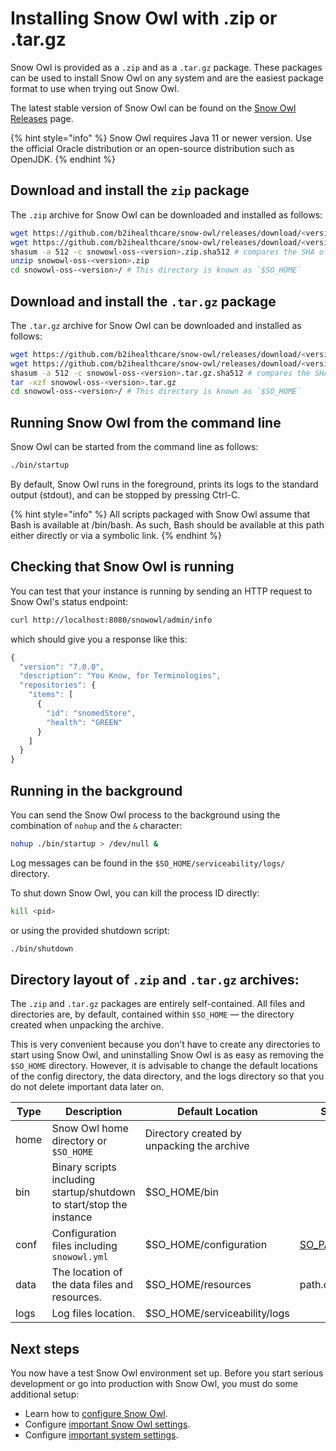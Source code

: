 # Installing Snow Owl with .zip or .tar.gz

Snow Owl is provided as a `.zip` and as a `.tar.gz` package. These packages can be used to install Snow Owl on any system and are the easiest package format to use when trying out Snow Owl.

The latest stable version of Snow Owl can be found on the [Snow Owl Releases](https://github.com/b2ihealthcare/snow-owl/releases) page.

{% hint style="info" %}
Snow Owl requires Java 11 or newer version. Use the official Oracle distribution or an open-source distribution such as OpenJDK.
{% endhint %}

## Download and install the `zip` package

The `.zip` archive for Snow Owl can be downloaded and installed as follows:

```bash
wget https://github.com/b2ihealthcare/snow-owl/releases/download/<version>/snow-owl-oss-<version>.zip
wget https://github.com/b2ihealthcare/snow-owl/releases/download/<version>/snow-owl-oss-<version>.zip.sha512
shasum -a 512 -c snowowl-oss-<version>.zip.sha512 # compares the SHA of the downloaded archive, should output: `snowowl-oss-<version>.zip: OK.`
unzip snowowl-oss-<version>.zip
cd snowowl-oss-<version>/ # This directory is known as `$SO_HOME`
```

## Download and install the `.tar.gz` package

The `.tar.gz` archive for Snow Owl can be downloaded and installed as follows:

```bash
wget https://github.com/b2ihealthcare/snow-owl/releases/download/<version>/snow-owl-oss-<version>.tar.gz
wget https://github.com/b2ihealthcare/snow-owl/releases/download/<version>/snow-owl-oss-<version>.tar.gz.sha512
shasum -a 512 -c snowowl-oss-<version>.tar.gz.sha512 # compares the SHA of the downloaded archive, should output: `snowowl-oss-<version>.tar.gz: OK.` 
tar -xzf snowowl-oss-<version>.tar.gz
cd snowowl-oss-<version>/ # This directory is known as `$SO_HOME`
```

## Running Snow Owl from the command line

Snow Owl can be started from the command line as follows:

```bash
./bin/startup
```

By default, Snow Owl runs in the foreground, prints its logs to the standard output (stdout), and can be stopped by pressing Ctrl-C.

{% hint style="info" %}
All scripts packaged with Snow Owl assume that Bash is available at /bin/bash. As such, Bash should be available at this path either directly or via a symbolic link.
{% endhint %}

## Checking that Snow Owl is running

You can test that your instance is running by sending an HTTP request to Snow Owl's status endpoint:

```bash
curl http://localhost:8080/snowowl/admin/info
```

which should give you a response like this:

```javascript
{
  "version": "7.0.0",
  "description": "You Know, for Terminologies",
  "repositories": {
    "items": [
      {
        "id": "snomedStore",
        "health": "GREEN"
      }
    ]
  }
}
```

## Running in the background

You can send the Snow Owl process to the background using the combination of `nohup` and the `&` character:

```bash
nohup ./bin/startup > /dev/null &
```

Log messages can be found in the `$SO_HOME/serviceability/logs/` directory.

To shut down Snow Owl, you can kill the process ID directly:

```bash
kill <pid>
```

or using the provided shutdown script:

```bash
./bin/shutdown
```

## Directory layout of `.zip` and `.tar.gz` archives:

The `.zip` and `.tar.gz` packages are entirely self-contained. All files and directories are, by default, contained within `$SO_HOME` — the directory created when unpacking the archive.

This is very convenient because you don’t have to create any directories to start using Snow Owl, and uninstalling Snow Owl is as easy as removing the `$SO_HOME` directory. However, it is advisable to change the default locations of the config directory, the data directory, and the logs directory so that you do not delete important data later on.

| Type | Description                                                          | Default Location                           | Setting                                                       |
| ---- | -------------------------------------------------------------------- | ------------------------------------------ | ------------------------------------------------------------- |
| home | Snow Owl home directory or `$SO_HOME`                                | Directory created by unpacking the archive |                                                               |
| bin  | Binary scripts including startup/shutdown to start/stop the instance | $SO\_HOME/bin                              |                                                               |
| conf | Configuration files including `snowowl.yml`                          | $SO\_HOME/configuration                    | [SO\_PATH\_CONF](../configure/index.md#config-files-location) |
| data | The location of the data files and resources.                        | $SO\_HOME/resources                        | path.data                                                     |
| logs | Log files location.                                                  | $SO\_HOME/serviceability/logs              |                                                               |

## Next steps

You now have a test Snow Owl environment set up. Before you start serious development or go into production with Snow Owl, you must do some additional setup:

* Learn how to [configure Snow Owl](../configure/index.md).
* Configure [important Snow Owl settings](../configure/important-settings.md).
* Configure [important system settings](https://github.com/b2ihealthcare/snow-owl/tree/8a7fdb764156e4d99482a6868a5efcce0e6dcb0e/docs/setup/configure/README.md).
